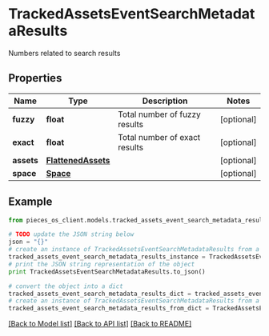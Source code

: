 # TrackedAssetsEventSearchMetadataResults

Numbers related to search results

## Properties
Name | Type | Description | Notes
------------ | ------------- | ------------- | -------------
**fuzzy** | **float** | Total number of fuzzy results | [optional] 
**exact** | **float** | Total number of exact results | [optional] 
**assets** | [**FlattenedAssets**](FlattenedAssets.md) |  | [optional] 
**space** | [**Space**](Space.md) |  | [optional] 

## Example

```python
from pieces_os_client.models.tracked_assets_event_search_metadata_results import TrackedAssetsEventSearchMetadataResults

# TODO update the JSON string below
json = "{}"
# create an instance of TrackedAssetsEventSearchMetadataResults from a JSON string
tracked_assets_event_search_metadata_results_instance = TrackedAssetsEventSearchMetadataResults.from_json(json)
# print the JSON string representation of the object
print TrackedAssetsEventSearchMetadataResults.to_json()

# convert the object into a dict
tracked_assets_event_search_metadata_results_dict = tracked_assets_event_search_metadata_results_instance.to_dict()
# create an instance of TrackedAssetsEventSearchMetadataResults from a dict
tracked_assets_event_search_metadata_results_from_dict = TrackedAssetsEventSearchMetadataResults.from_dict(tracked_assets_event_search_metadata_results_dict)
```
[[Back to Model list]](../README.md#documentation-for-models) [[Back to API list]](../README.md#documentation-for-api-endpoints) [[Back to README]](../README.md)



